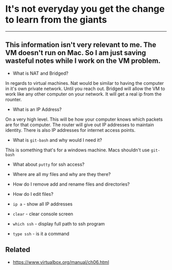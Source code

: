 # It's not everyday you get the change to learn from the giants

---

## This information isn't very relevant to me. The VM doesn't run on Mac. So I am just saving wasteful notes while I work on the VM problem.

* What is NAT and Bridged?

In regards to virtual machines. Nat would be similar to having the computer in it's own private network. Until you reach out. Bridged will allow the VM to work like any other computer on your network. It will get a real ip from the rounter.

* What is an IP Address?

On a very high level. This will be how your computer knows which packets are for that computer. The router will give out IP addresses to maintain identity. There is also IP addresses for internet access points.

* What is `git-bash` and why would I need it?

This is something that's for a windows machine. Macs shouldn't use `git-bash`

* What about `putty` for ssh access? 
* Where are all my files and why are they there?
* How do I remove add and rename files and directories?
* How do I edit files?

* `ip a` - show all IP addresses 
* `clear` - clear console screen
* `which ssh` - display full path to ssh program
* `type ssh` - is it a command


## Related

* https://www.virtualbox.org/manual/ch06.html

